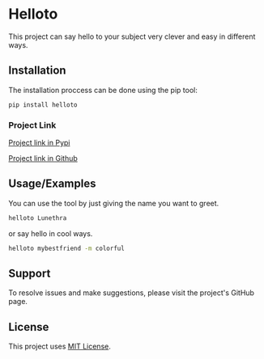 
# Helloto

This project can say hello to your subject very clever and easy in different ways.

## Installation

The installation proccess can be done using the pip tool:
```
pip install helloto
```

### Project Link
[Project link in Pypi](https://www.pypi.org/project/helloto)

[Project link in Github](https://www.github.com/Lunethra/Helloto)
## Usage/Examples

You can use the tool by just giving the name you want to greet.
```bash
helloto Lunethra
```

or say hello in cool ways.
```bash
helloto mybestfriend -m colorful
```
## Support

To resolve issues and make suggestions, please visit the project's GitHub page.


## License

This project uses [MIT License](https://github.com/Lunethra/Helloto/blob/main/LICENSE).



